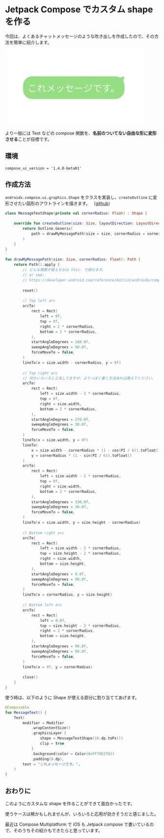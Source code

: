 # Jetpack Compose でカスタム shape を作る

今回は、よくあるチャットメッセージのような吹き出しを作成したので、その方法を簡単に紹介します。

![](img/jc_custom_shape.png)

より一般には Text などの compose 関数を、**名前のついてない自由な形に変形させる**ことが目標です。

## 環境

```
compose_ui_version = '1.4.0-beta01'
```

## 作成方法

`androidx.compose.ui.graphics.Shape` をクラスを実装し、`createOutline` に変形させたい図形のアウトラインを描きます。
（[github](https://github.com/kokoichi206/android-app/blob/master/PlayGround/app/src/main/java/jp/mydns/kokoichi0206/playground/ChatMessage.kt)）

``` kotlin
class MessageTextShape(private val cornerRadius: Float) : Shape {

    override fun createOutline(size: Size, layoutDirection: LayoutDirection, density: Density): Outline {
        return Outline.Generic(
            path = drawMyMessagePath(size = size, cornerRadius = cornerRadius)
        )
    }
}

fun drawMyMessagePath(size: Size, cornerRadius: Float): Path {
    return Path().apply {
        // どんな関数が使えるかは this. で探せます。
        // or see: 
        // https://developer.android.com/reference/kotlin/androidx/compose/ui/graphics/Path

        reset()

        // Top left arc
        arcTo(
            rect = Rect(
                left = 0f,
                top = 0f,
                right = 2 * cornerRadius,
                bottom = 2 * cornerRadius,
            ),
            startAngleDegrees = 180.0f,
            sweepAngleDegrees = 90.0f,
            forceMoveTo = false,
        )
        lineTo(x = size.width - cornerRadius, y = 0f)

        // Top right arc
        // 何かいろいろと工夫してますが、よりっぽく書く方法あれば教えてください。
        arcTo(
            rect = Rect(
                left = size.width - 2 * cornerRadius,
                top = 0f,
                right = size.width,
                bottom = 2 * cornerRadius,
            ),
            startAngleDegrees = 270.0f,
            sweepAngleDegrees = 30.0f,
            forceMoveTo = false,
        )
        lineTo(x = size.width, y = 0f)
        lineTo(
            x = size.width - cornerRadius * (1 - cos(PI / 6)).toFloat(),
            y = cornerRadius * (1 - sin(PI / 6)).toFloat()
        )
        arcTo(
            rect = Rect(
                left = size.width - 2 * cornerRadius,
                top = 0f,
                right = size.width,
                bottom = 2 * cornerRadius,
            ),
            startAngleDegrees = 330.0f,
            sweepAngleDegrees = 30.0f,
            forceMoveTo = false,
        )
        lineTo(x = size.width, y = size.height - cornerRadius)

        // Bottom right arc
        arcTo(
            rect = Rect(
                left = size.width - 2 * cornerRadius,
                top = size.height - 2 * cornerRadius,
                right = size.width,
                bottom = size.height,
            ),
            startAngleDegrees = 0.0f,
            sweepAngleDegrees = 90.0f,
            forceMoveTo = false,
        )
        lineTo(x = cornerRadius, y = size.height)

        // Bottom left arc
        arcTo(
            rect = Rect(
                left = 0.0f,
                top = size.height - 2 * cornerRadius,
                right = 2 * cornerRadius,
                bottom = size.height,
            ),
            startAngleDegrees = 90.0f,
            sweepAngleDegrees = 90.0f,
            forceMoveTo = false,
        )
        lineTo(x = 0f, y = cornerRadius)

        close()
    }
}
```

使う時は、以下のように Shape が使える部分に割り当ててあげます。

``` kotlin
@Composable
fun MessageText() {
    Text(
        modifier = Modifier
            .wrapContentSize()
            .graphicsLayer {
                shape = MessageTextShape(16.dp.toPx())
                clip = true
            }
            .background(color = Color(0xFF79E278))
            .padding(8.dp),
        text = "これメッセージです。",
    )
}
```

## おわりに

このようにカスタムな shape を作ることができて面白かったです。

使うケースは稀かもしれませんが、いろいろと応用が効きそうだと感じました。

最近は Compose Multiplatform で iOS も Jetpack compose で書いているので、そのうちその紹介もできたらと思っています。
